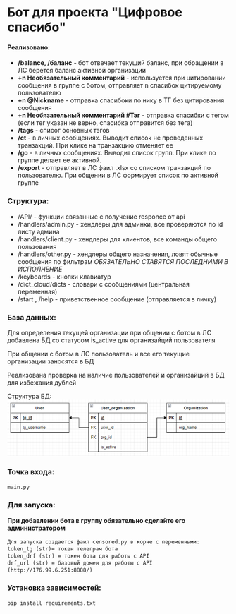 # Бот для проекта "Цифровое спасибо"



#### Реализовано:
* **/balance, /баланс** - бот отвечает текущий баланс, при обращении в ЛС берется баланс активной организации
* **+n Необязательный комментарий** - используется при цитировании сообщения в группе с ботом, отправляет n спасибок цитируемому пользователю
* **+n @Nickname** - отправка спасибоки по нику в ТГ без цитирования сообщения
* **+n Необязательный комментарий #Тэг** - отправка спасибки с тегом (если тег указан не верно, спасибка отправится без тега)
* **/tags** - списог основных тэгов
* **/ct** - в личных сообщениях. Выводит список не проведенных транзакций. При клике на транзакцию отменяет ее
* **/go** - в личных сообщениях. Выводит список групп. При клике по группе делает ее активной.
* **/export** - отправляет в ЛС фаил .xlsx со списком транзакций по пользователю. При общении в ЛС формирует список по активной группе


### Структура:
* /API/ - функции связанные с получение responce от api
* /handlers/admin.py - хендлеры для админки, все проверяются по id листу админа
* /handlers/client.py - хендлеры для клиентов, все команды общего пользования
* /handlers/other.py - хендлеры общего назначения, ловят обычные сообщения по фильтрам *ОБЯЗАТЕЛЬНО СТАВЯТСЯ ПОСЛЕДНИМИ В ИСПОЛНЕНИЕ*
* /keyboards - кнопки клавиатур
* /dict_cloud/dicts - словари с сообщениями (центральная переменная)
* /start , /help - приветственное сообщение (отправляется в личку)


### База данных:
Для определения текущей организации при общении с ботом в ЛС добавлена БД со статусом is_active для организайций пользователя

При общении с ботом в ЛС пользователь и все его текущие организации заносятся в БД

Реализована проверка на наличие пользователей и организайций в БД для избежания дублей

Структура БД:
![Структура БД](/source/db_scheme.png)

### Точка входа:
    
    main.py

### Для запуска:

**При добавлении бота в группу обязательно сделайте его администратором**

    Для запуска создается фаил censored.py в корне с переменными:
    token_tg (str)= токен телеграм бота
    token_drf (str) = токен бота для работы с API
    drf_url (str) = базовый домен для работы с API (http://176.99.6.251:8888/)

### Установка зависимостей:

    pip install requirements.txt